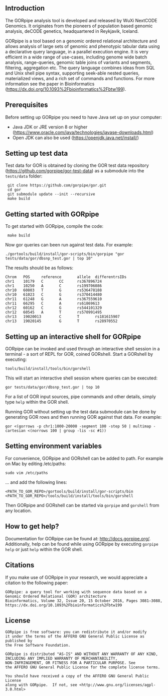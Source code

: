 ## Introduction

The GORpipe analysis tool is developed and released by WuXi NextCODE Genomics. It originates from the pioneers of population based genomic analysis, deCODE genetics, headquartered in Reykjavik, Iceland.
        
GORpipe is a tool based on a genomic ordered relational architecture and allows analysis of large sets of genomic and phenotypic tabular data using a declarative query language, in a parallel execution engine.  It is very efficient in a wide range of use-cases, including genome wide batch analysis, range-queries, genomic table joins of variants and segments, filtering, aggregation etc.  The query language combines ideas from SQL and Unix shell pipe syntax, supporting seek-able nested queries, materialized views, and a rich set of commands and functions.  For more information see the paper in Bioinformatics (https://dx.doi.org/10.1093%2Fbioinformatics%2Fbtw199).

## Prerequisites

Before setting up GORpipe you need to have Java set up on your computer:

* Java JDK or JRE version 8 or higher (https://www.oracle.com/java/technologies/javase-downloads.html)
* Open JDK can also be used (https://openjdk.java.net/install/)
    
## Setting up test data

Test data for GOR is obtained by cloning the GOR test data repository (https://github.com/gorpipe/gor-test-data) as a submodule into the `tests/data` folder:

     git clone https://github.com/gorpipe/gor.git
     cd gor
     git submodule update --init --recursive
     make build 

## Getting started with GORpipe

To get started with GORpipe, compile the code:

     make build
         
Now gor queries can been run against test data. For example:

    ./gortools/build/install/gor-scripts/bin/gorpipe "gor tests/data/gor/dbsnp_test.gor | top 10"

The results should be as follows:

    Chrom   POS     reference       allele  differentrsIDs
    chr1    10179   C       CC      rs367896724
    chr1    10250   A       C       rs199706086
    chr10   60803   T       G       rs536478188
    chr10   61023   C       G       rs370414480
    chr11   61248   G       A       rs367559610
    chr11   66295   C       A       rs61869613
    chr12   60162   C       G       rs544101329
    chr12   60545   A       T       rs570991495
    chr13   19020013        C       T       rs181615907
    chr13   19020145        G       T       rs28970552

## Setting up an interactive shell for GORpipe

GORpipe can be invoked and used through an interactive shell session in a terminal - a sort of REPL for GOR, coined GORshell. Start a GORshell by executing:

    tools/build/install/tools/bin/gorshell   
    
This will start an interactive shell session where queries can be executed:

    gor tests/data/gor/dbsnp_test.gor | top 10
        
For a list of GOR input sources, pipe commands and other details, simply type `help` within the GOR shell.

Running GOR without setting up the test data submodule can be done by generating GOR rows and then running GOR against that data. For example:

    gor <(gorrows -p chr1:1000-20000 -segment 100 -step 50 | multimap -cartesian <(norrows 100 | group -lis -sc #1))

## Setting environment variables

For convenience, GORpipe and GORshell can be added to path. For example on Mac by editing /etc/paths: 

    sudo vim /etc/paths 
    
... and add the following lines: 

    <PATH_TO_GOR_REPO>/gortools/build/install/gor-scripts/bin
    <PATH_TO_GOR_REPO>/tools/build/install/tools/bin/gorshell 

Then GORpipe and GORshell can be started via `gorpipe` and `gorshell` from any location.

## How to get help?

Documentation for GORpipe can be found at: http://docs.gorpipe.org/. Additionally, help can be found while using GORpipe
by executing `gorpipe help` or just `help` within the GOR shell.

## Citations
        
If you make use of GORpipe in your research, we would appreciate a citation to the following paper:
        
    GORpipe: a query tool for working with sequence data based on a Genomic Ordered Relational (GOR) architecture
    Bioinformatics, Volume 32, Issue 20, 15 October 2016, Pages 3081–3088,
    https://dx.doi.org/10.1093%2Fbioinformatics%2Fbtw199

## License

    GORpipe is free software: you can redistribute it and/or modify
    it under the terms of the AFFERO GNU General Public License as published by
    the Free Software Foundation.

    GORpipe is distributed "AS-IS" AND WITHOUT ANY WARRANTY OF ANY KIND,
    INCLUDING ANY IMPLIED WARRANTY OF MERCHANTABILITY,
    NON-INFRINGEMENT, OR FITNESS FOR A PARTICULAR PURPOSE. See
    the AFFERO GNU General Public License for the complete license terms.

    You should have received a copy of the AFFERO GNU General Public License
    along with GORpipe.  If not, see <http://www.gnu.org/licenses/agpl-3.0.html>
